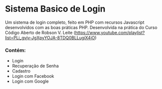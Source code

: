 # Sistema Basico de Login
Um sistema de login completo, feito em PHP com recursos Javascript desenvolvidos com as boas práticas PHP. Desenvolvida na prática do Curso Código Aberto de Robson V. Leite (https://www.youtube.com/playlist?list=PLi_gvjv-JgXpyYOJA-8TDQ0BLLugiX4jO)

### Contém:
- Login
- Recuperação de Senha
- Cadastro
- Login com Facebook
- Login com Google
